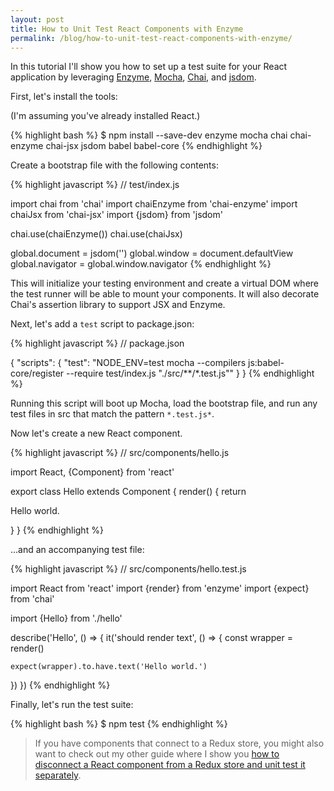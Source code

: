 ```yaml
---
layout: post
title: How to Unit Test React Components with Enzyme
permalink: /blog/how-to-unit-test-react-components-with-enzyme/
---
```

In this tutorial I'll show you how to set up a test suite for your React
application by leveraging
[Enzyme](http://airbnb.io/enzyme/),
[Mocha](https://mochajs.org/),
[Chai](http://chaijs.com/),
and [jsdom](https://github.com/tmpvar/jsdom).

First, let's install the tools:

(I'm assuming you've already installed React.)

{% highlight bash %}
$ npm install --save-dev enzyme mocha chai chai-enzyme chai-jsx jsdom babel babel-core
{% endhighlight %}

Create a bootstrap file with the following contents:

{% highlight javascript %}
// test/index.js

import chai from 'chai'
import chaiEnzyme from 'chai-enzyme'
import chaiJsx from 'chai-jsx'
import {jsdom} from 'jsdom'

chai.use(chaiEnzyme())
chai.use(chaiJsx)

global.document = jsdom('<!doctype html><html><body></body></html>')
global.window = document.defaultView
global.navigator = global.window.navigator
{% endhighlight %}

This will initialize your testing environment and create a virtual DOM where
the test runner will be able to mount your components. It will also decorate
Chai's assertion library to support JSX and Enzyme.

Next, let's add a `test` script to package.json:

{% highlight javascript %}
// package.json

{
  "scripts": {
    "test": "NODE_ENV=test mocha --compilers js:babel-core/register --require test/index.js \"./src/**/*.test.js\""
  }
}
{% endhighlight %}

Running this script will boot up Mocha, load the bootstrap file, and run any
test files in src that match the pattern `*.test.js*`.

Now let's create a new React component.

{% highlight javascript %}
// src/components/hello.js

import React, {Component} from 'react'

export class Hello extends Component {
  render() {
    return <p>Hello world.</p>
  }
}
{% endhighlight %}

...and an accompanying test file:

{% highlight javascript %}
// src/components/hello.test.js

import React from 'react'
import {render} from 'enzyme'
import {expect} from 'chai'

import {Hello} from './hello'

describe('Hello', () => {
  it('should render text', () => {
    const wrapper = render(<Hello />)

    expect(wrapper).to.have.text('Hello world.')
  })
})
{% endhighlight %}

Finally, let's run the test suite:

{% highlight bash %}
$ npm test
{% endhighlight %}

> If you have components that connect to a Redux store, you might also want to
> check out my other guide where I show you [how to disconnect a React
> component from a Redux store and unit test it separately](/blog/how-to-unit-test-react-redux-components/).

